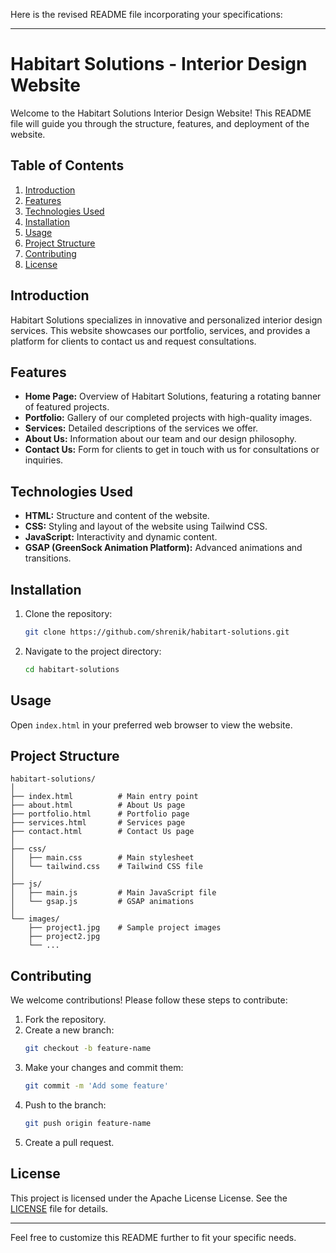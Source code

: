 Here is the revised README file incorporating your specifications:

---

# Habitart Solutions - Interior Design Website

Welcome to the Habitart Solutions Interior Design Website! This README file will guide you through the structure, features, and deployment of the website.

## Table of Contents

1. [Introduction](#introduction)
2. [Features](#features)
3. [Technologies Used](#technologies-used)
4. [Installation](#installation)
5. [Usage](#usage)
6. [Project Structure](#project-structure)
7. [Contributing](#contributing)
8. [License](#license)

## Introduction

Habitart Solutions specializes in innovative and personalized interior design services. This website showcases our portfolio, services, and provides a platform for clients to contact us and request consultations.

## Features

-  **Home Page:** Overview of Habitart Solutions, featuring a rotating banner of featured projects.
-  **Portfolio:** Gallery of our completed projects with high-quality images.
-  **Services:** Detailed descriptions of the services we offer.
-  **About Us:** Information about our team and our design philosophy.
-  **Contact Us:** Form for clients to get in touch with us for consultations or inquiries.

## Technologies Used

-  **HTML:** Structure and content of the website.
-  **CSS:** Styling and layout of the website using Tailwind CSS.
-  **JavaScript:** Interactivity and dynamic content.
-  **GSAP (GreenSock Animation Platform):** Advanced animations and transitions.

## Installation

1. Clone the repository:
   ```bash
   git clone https://github.com/shrenik/habitart-solutions.git
   ```
2. Navigate to the project directory:
   ```bash
   cd habitart-solutions
   ```

## Usage

Open `index.html` in your preferred web browser to view the website.

## Project Structure

```
habitart-solutions/
│
├── index.html          # Main entry point
├── about.html          # About Us page
├── portfolio.html      # Portfolio page
├── services.html       # Services page
├── contact.html        # Contact Us page
│
├── css/
│   ├── main.css        # Main stylesheet
│   └── tailwind.css    # Tailwind CSS file
│
├── js/
│   ├── main.js         # Main JavaScript file
│   └── gsap.js         # GSAP animations
│
└── images/
    ├── project1.jpg    # Sample project images
    ├── project2.jpg
    └── ...
```

## Contributing

We welcome contributions! Please follow these steps to contribute:

1. Fork the repository.
2. Create a new branch:
   ```bash
   git checkout -b feature-name
   ```
3. Make your changes and commit them:
   ```bash
   git commit -m 'Add some feature'
   ```
4. Push to the branch:
   ```bash
   git push origin feature-name
   ```
5. Create a pull request.

## License

This project is licensed under the Apache License License. See the [LICENSE](LICENSE) file for details.

---

Feel free to customize this README further to fit your specific needs.
